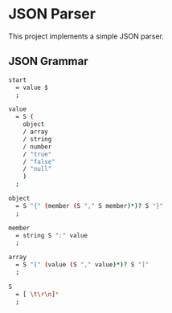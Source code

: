 ﻿# JSON Parser

This project implements a simple JSON parser.

## JSON Grammar

```sh
start
  = value $
  ;

value
  = S (
    object
    / array
    / string
    / number
    / "true"
    / "false"
    / "null"
    )
  ;

object
  = S "{" (member (S "," S member)*)? S "}"
  ;

member
  = string S ":" value
  ;

array
  = S "[" (value (S "," value)*)? S "]"
  ;

S
  = [ \t\r\n]*
  ;
```
